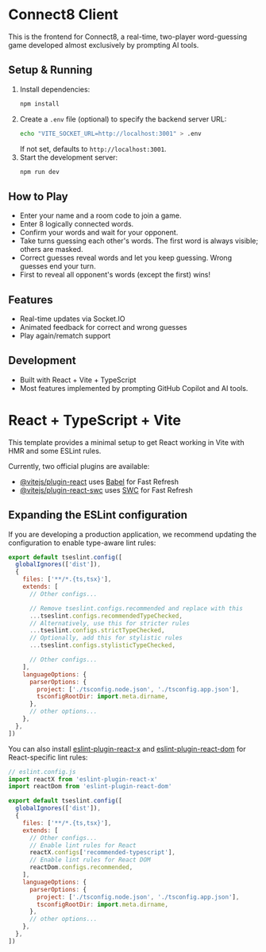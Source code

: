 # Connect8 Client

This is the frontend for Connect8, a real-time, two-player word-guessing game developed almost exclusively by prompting AI tools.

## Setup & Running

1. Install dependencies:
   ```sh
   npm install
   ```
2. Create a `.env` file (optional) to specify the backend server URL:
   ```sh
   echo "VITE_SOCKET_URL=http://localhost:3001" > .env
   ```
   If not set, defaults to `http://localhost:3001`.
3. Start the development server:
   ```sh
   npm run dev
   ```

## How to Play
- Enter your name and a room code to join a game.
- Enter 8 logically connected words.
- Confirm your words and wait for your opponent.
- Take turns guessing each other's words. The first word is always visible; others are masked.
- Correct guesses reveal words and let you keep guessing. Wrong guesses end your turn.
- First to reveal all opponent's words (except the first) wins!

## Features
- Real-time updates via Socket.IO
- Animated feedback for correct and wrong guesses
- Play again/rematch support

## Development
- Built with React + Vite + TypeScript
- Most features implemented by prompting GitHub Copilot and AI tools.

# React + TypeScript + Vite

This template provides a minimal setup to get React working in Vite with HMR and some ESLint rules.

Currently, two official plugins are available:

- [@vitejs/plugin-react](https://github.com/vitejs/vite-plugin-react/blob/main/packages/plugin-react) uses [Babel](https://babeljs.io/) for Fast Refresh
- [@vitejs/plugin-react-swc](https://github.com/vitejs/vite-plugin-react/blob/main/packages/plugin-react-swc) uses [SWC](https://swc.rs/) for Fast Refresh

## Expanding the ESLint configuration

If you are developing a production application, we recommend updating the configuration to enable type-aware lint rules:

```js
export default tseslint.config([
  globalIgnores(['dist']),
  {
    files: ['**/*.{ts,tsx}'],
    extends: [
      // Other configs...

      // Remove tseslint.configs.recommended and replace with this
      ...tseslint.configs.recommendedTypeChecked,
      // Alternatively, use this for stricter rules
      ...tseslint.configs.strictTypeChecked,
      // Optionally, add this for stylistic rules
      ...tseslint.configs.stylisticTypeChecked,

      // Other configs...
    ],
    languageOptions: {
      parserOptions: {
        project: ['./tsconfig.node.json', './tsconfig.app.json'],
        tsconfigRootDir: import.meta.dirname,
      },
      // other options...
    },
  },
])
```

You can also install [eslint-plugin-react-x](https://github.com/Rel1cx/eslint-react/tree/main/packages/plugins/eslint-plugin-react-x) and [eslint-plugin-react-dom](https://github.com/Rel1cx/eslint-react/tree/main/packages/plugins/eslint-plugin-react-dom) for React-specific lint rules:

```js
// eslint.config.js
import reactX from 'eslint-plugin-react-x'
import reactDom from 'eslint-plugin-react-dom'

export default tseslint.config([
  globalIgnores(['dist']),
  {
    files: ['**/*.{ts,tsx}'],
    extends: [
      // Other configs...
      // Enable lint rules for React
      reactX.configs['recommended-typescript'],
      // Enable lint rules for React DOM
      reactDom.configs.recommended,
    ],
    languageOptions: {
      parserOptions: {
        project: ['./tsconfig.node.json', './tsconfig.app.json'],
        tsconfigRootDir: import.meta.dirname,
      },
      // other options...
    },
  },
])
```
